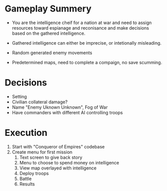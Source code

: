 
# Gameplay Summery

* You are the intelligence cheif for a nation at war and need to assign resources toward espianage and reconisance and make decisions based on the gathered intelligence.

* Gathered intelligence can either be imprecise, or intetionally misleading.

* Random generated enemy movements

* Predetermined maps, need to complete a compaign, no save scumming. 

# Decisions

* Setting
* Civilian collateral damage?
* Name "Enemy Uknown Unknown", Fog of War
* Have commanders with different AI controlling troops

# Execution

1. Start with "Conqueror of Empires" codebase
2. Create menu for first mission
    1. Text screen to give back story
    2. Menu to choose to spend money on intelligence
    3. View map overlayed with intelligence
    4. Deploy troops
    5. Battle
    6. Results